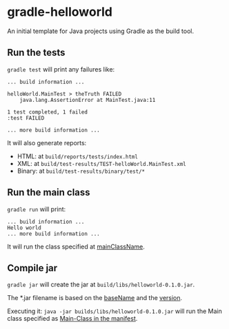 # gradle-helloworld
An initial template for Java projects using Gradle as the build tool.

## Run the tests
`gradle test` will print any failures like:

```
... build information ...

helloWorld.MainTest > theTruth FAILED
    java.lang.AssertionError at MainTest.java:11

1 test completed, 1 failed
:test FAILED

... more build information ...
```

It will also generate reports:
* HTML: at `build/reports/tests/index.html`
* XML: at `build/test-results/TEST-helloWorld.MainTest.xml`
* Binary: at `build/test-results/binary/test/*`

## Run the main class
`gradle run` will print:

```
... build information ...
Hello world
... more build information ...
```

It will run the class specified at [mainClassName](https://github.com/demonh3x/gradle-helloworld/blob/master/build.gradle#L22).

## Compile jar
`gradle jar` will create the jar at `build/libs/helloworld-0.1.0.jar`. 

The *.jar filename is based on the [baseName](https://github.com/demonh3x/gradle-helloworld/blob/master/build.gradle#L13) and the [version](https://github.com/demonh3x/gradle-helloworld/blob/master/build.gradle#L14).

Executing it: `java -jar builds/libs/helloworld-0.1.0.jar` will run the Main class specified as [Main-Class in the manifest](https://github.com/demonh3x/gradle-helloworld/blob/master/build.gradle#L16).
